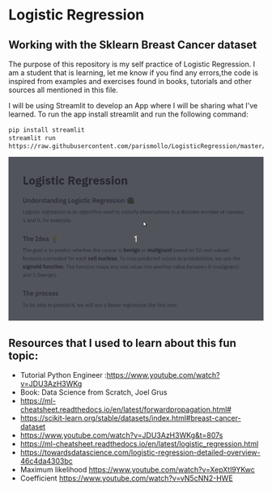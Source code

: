 # Logistic Regression
## Working with the Sklearn Breast Cancer dataset

The purpose of this repository is my self practice of Logistic Regression. I am a student that is learning, let me know if you find any errors,the code is inspired from examples and exercises found in books, tutorials and other sources all mentioned in this file.

I will be using Streamlit to develop an App where I will be sharing what I've learned. To run the app install streamlit and run the following command:


```
pip install streamlit
streamlit run https://raw.githubusercontent.com/parismollo/LogisticRegression/master/logistic_regression.py
```
![demo](gif/gif02.gif)




## Resources that I used to learn about this fun topic:
* Tutorial Python Engineer :https://www.youtube.com/watch?v=JDU3AzH3WKg
* Book: Data Science from Scratch, Joel Grus
* https://ml-cheatsheet.readthedocs.io/en/latest/forwardpropagation.html#  
* https://scikit-learn.org/stable/datasets/index.html#breast-cancer-dataset
* https://www.youtube.com/watch?v=JDU3AzH3WKg&t=807s
* https://ml-cheatsheet.readthedocs.io/en/latest/logistic_regression.html
* https://towardsdatascience.com/logistic-regression-detailed-overview-46c4da4303bc
* Maximum likelihood https://www.youtube.com/watch?v=XepXtl9YKwc
* Coefficient https://www.youtube.com/watch?v=vN5cNN2-HWE
